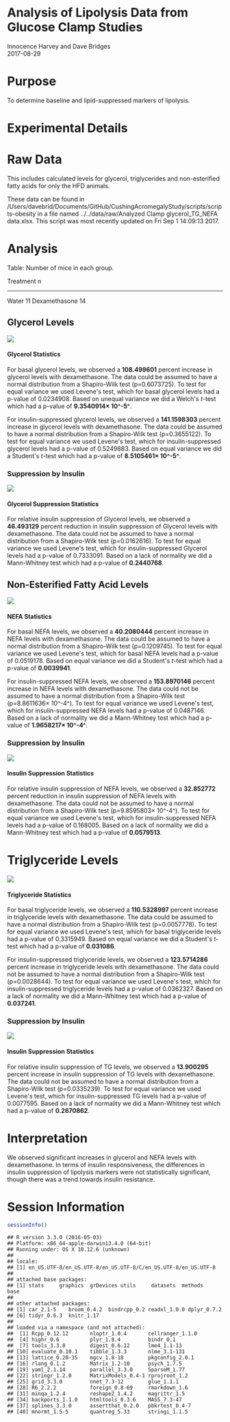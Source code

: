 # Analysis of Lipolysis Data from Glucose Clamp Studies
Innocence Harvey and Dave Bridges  
2017-08-29  



# Purpose

To determine baseline and lipid-suppressed markers of lipolysis.

# Experimental Details


# Raw Data

This includes calculated levels for glycerol, triglycerides and non-esterified fatty acids for only the HFD animals.  



These data can be found in /Users/davebrid/Documents/GitHub/CushingAcromegalyStudy/scripts/scripts-obesity in a file named ../../data/raw/Analyzed Clamp glycerol_TG_NEFA data.xlsx.  This script was most recently updated on Fri Sep  1 14:09:13 2017.

# Analysis


Table: Number of mice in each group.

Treatment         n
--------------  ---
Water            11
Dexamethasone    14

## Glycerol Levels

![](figures/glycerol-absolute-1.png)<!-- -->

#### Glycerol Statistics



For basal glycerol levels, we observed a **108.499601** percent increase in glycerol levels with dexamethasone.  The data could be assumed to have a normal distribution from a Shapiro-Wilk test (p=0.6073725).  To test for equal variance we used Levene's test, which for basal glycerol levels had a p-value of 0.0234908.  Based on unequal variance we did a Welch's *t*-test which had a p-value of **9.3540914&times; 10^-5^**.

For insulin-suppressed glycerol levels, we observed a **141.1598303** percent increase in glycerol levels with dexamethasone.  The data could be assumed to have a normal distribution from a Shapiro-Wilk test (p=0.3655122).  To test for equal variance we used Levene's test, which for insulin-suppressed glycerol levels had a p-value of 0.5249883.  Based on equal variance we did a Student's *t*-test which had a p-value of **8.5105461&times; 10^-5^**.

### Suppression by Insulin

![](figures/glycerol-suppression-1.png)<!-- -->

#### Glycerol Suppression Statistics

For relative insulin suppression of Glycerol levels, we observed a **46.493129** percent reduction in insulin suppression of Glycerol levels with dexamethasone.  The data could not be assumed to have a normal distribution from a Shapiro-Wilk test (p=0.0162616).  To test for equal variance we used Levene's test, which for insulin-suppressed Glycerol levels had a p-value of 0.7333091.  Based on a lack of normality we did a Mann-Whitney test which had a p-value of **0.2440768**.

## Non-Esterified Fatty Acid Levels

![](figures/nefa-absolute-1.png)<!-- -->

#### NEFA Statistics

For basal NEFA levels, we observed a **40.2080444** percent increase in NEFA levels with dexamethasone.  The data could be assumed to have a normal distribution from a Shapiro-Wilk test (p=0.1209745).  To test for equal variance we used Levene's test, which for basal NEFA levels had a p-value of 0.0519178.  Based on equal variance we did a Student's *t*-test which had a p-value of **0.0039941**.

For insulin-suppressed NEFA levels, we observed a **153.8970146** percent increase in NEFA levels with dexamethasone.  The data could not be assumed to have a normal distribution from a Shapiro-Wilk test (p=8.8611636&times; 10^-4^).  To test for equal variance we used Levene's test, which for insulin-suppressed NEFA levels had a p-value of 0.0487146.  Based on a lack of normality we did a Mann-Whitney test which had a p-value of **1.9658217&times; 10^-4^**.

### Suppression by Insulin

![](figures/nefa-suppression-1.png)<!-- -->

#### Insulin Suppression Statistics

For relative insulin suppression of NEFA levels, we observed a **32.852772** percent reduction in insulin suppression of NEFA levels with dexamethasone.  The data could not be assumed to have a normal distribution from a Shapiro-Wilk test (p=9.8595803&times; 10^-4^).  To test for equal variance we used Levene's test, which for insulin-suppressed NEFA levels had a p-value of 0.168005.  Based on a lack of normality we did a Mann-Whitney test which had a p-value of **0.0579513**.

# Triglyceride Levels

![](figures/tg-absolute-1.png)<!-- -->

#### Triglyceride Statistics

For basal triglyceride levels, we observed a **110.5328997** percent increase in triglyceride levels with dexamethasone.  The data could be assumed to have a normal distribution from a Shapiro-Wilk test (p=0.0057778).  To test for equal variance we used Levene's test, which for basal triglyceride levels had a p-value of 0.3315949.  Based on equal variance we did a Student's *t*-test which had a p-value of **0.031086**.

For insulin-suppressed triglyceride levels, we observed a **123.5714286** percent increase in triglyceride levels with dexamethasone.  The data could not be assumed to have a normal distribution from a Shapiro-Wilk test (p=0.0028644).  To test for equal variance we used Levene's test, which for insulin-suppressed triglyceride levels had a p-value of 0.0362327.  Based on a lack of normality we did a Mann-Whitney test which had a p-value of **0.037241**.

### Suppression by Insulin

![](figures/tg-suppression-1.png)<!-- -->

#### Insulin Suppression Statistics

For relative insulin suppression of TG levels, we observed a **13.900295** percent increase in insulin suppression of TG levels with dexamethasone.  The data could not be assumed to have a normal distribution from a Shapiro-Wilk test (p=0.0335239).  To test for equal variance we used Levene's test, which for insulin-suppressed TG levels had a p-value of 0.0077595.  Based on a lack of normality we did a Mann-Whitney test which had a p-value of **0.2670862**.


# Interpretation

We observed significant increases in glycerol and NEFA levels with dexamethasone.  In terms of insulin responsiveness, the differences in insulin suppression of lipolysis markers were not statistically significant, though there was a trend towards insulin resistance.

# Session Information


```r
sessionInfo()
```

```
## R version 3.3.0 (2016-05-03)
## Platform: x86_64-apple-darwin13.4.0 (64-bit)
## Running under: OS X 10.12.6 (unknown)
## 
## locale:
## [1] en_US.UTF-8/en_US.UTF-8/en_US.UTF-8/C/en_US.UTF-8/en_US.UTF-8
## 
## attached base packages:
## [1] stats     graphics  grDevices utils     datasets  methods   base     
## 
## other attached packages:
## [1] car_2.1-5    broom_0.4.2  bindrcpp_0.2 readxl_1.0.0 dplyr_0.7.2 
## [6] tidyr_0.6.3  knitr_1.17  
## 
## loaded via a namespace (and not attached):
##  [1] Rcpp_0.12.12       nloptr_1.0.4       cellranger_1.1.0  
##  [4] highr_0.6          plyr_1.8.4         bindr_0.1         
##  [7] tools_3.3.0        digest_0.6.12      lme4_1.1-13       
## [10] evaluate_0.10.1    tibble_1.3.3       nlme_3.1-131      
## [13] lattice_0.20-35    mgcv_1.8-18        pkgconfig_2.0.1   
## [16] rlang_0.1.2        Matrix_1.2-10      psych_1.7.5       
## [19] yaml_2.1.14        parallel_3.3.0     SparseM_1.77      
## [22] stringr_1.2.0      MatrixModels_0.4-1 rprojroot_1.2     
## [25] grid_3.3.0         nnet_7.3-12        glue_1.1.1        
## [28] R6_2.2.2           foreign_0.8-69     rmarkdown_1.6     
## [31] minqa_1.2.4        reshape2_1.4.2     magrittr_1.5      
## [34] backports_1.1.0    htmltools_0.3.6    MASS_7.3-47       
## [37] splines_3.3.0      assertthat_0.2.0   pbkrtest_0.4-7    
## [40] mnormt_1.5-5       quantreg_5.33      stringi_1.1.5
```
